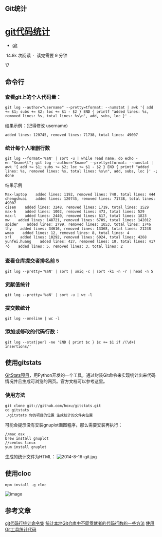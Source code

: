 ## Git统计

# [git代码统计](https://segmentfault.com/a/1190000008542123)

[](https://segmentfault.com/a/1190000008542123)

*   [git](https://segmentfault.com/t/git/blogs)

 14.8k 次阅读  ·  读完需要 9 分钟

17

## 命令行

### 查看git上的个人代码量：

```
git log --author="username" --pretty=tformat: --numstat | awk '{ add += $1; subs += $2; loc += $1 - $2 } END { printf "added lines: %s, removed lines: %s, total lines: %s\n", add, subs, loc }' -
```

结果示例：(记得修改 username)

```
added lines: 120745, removed lines: 71738, total lines: 49007
```

### 统计每个人增删行数

```
git log --format='%aN' | sort -u | while read name; do echo -en "$name\t"; git log --author="$name" --pretty=tformat: --numstat | awk '{ add += $1; subs += $2; loc += $1 - $2 } END { printf "added lines: %s, removed lines: %s, total lines: %s\n", add, subs, loc }' -; done
```

结果示例

```
Max-laptop    added lines: 1192, removed lines: 748, total lines: 444
chengshuai    added lines: 120745, removed lines: 71738, total lines: 49007
cisen    added lines: 3248, removed lines: 1719, total lines: 1529
max-h    added lines: 1002, removed lines: 473, total lines: 529
max-l    added lines: 2440, removed lines: 617, total lines: 1823
mw    added lines: 148721, removed lines: 6709, total lines: 142012
spider    added lines: 2799, removed lines: 1053, total lines: 1746
thy    added lines: 34616, removed lines: 13368, total lines: 21248
wmao    added lines: 12, removed lines: 8, total lines: 4
xrl    added lines: 10292, removed lines: 6024, total lines: 4268
yunfei.huang    added lines: 427, removed lines: 10, total lines: 417
³ö    added lines: 5, removed lines: 3, total lines: 2
```

### 查看仓库提交者排名前 5

```
git log --pretty='%aN' | sort | uniq -c | sort -k1 -n -r | head -n 5
```

### 贡献值统计

```
git log --pretty='%aN' | sort -u | wc -l
```

### 提交数统计

```
git log --oneline | wc -l
```

### 添加或修改的代码行数：

```
git log --stat|perl -ne 'END { print $c } $c += $1 if /(\d+) insertions/'
```

## 使用gitstats

[GitStats项目](https://github.com/hoxu/gitstats)，用Python开发的一个工具，通过封装Git命令来实现统计出来代码情况并且生成可浏览的网页。官方文档可以参考这里。

### 使用方法

```
git clone git://github.com/hoxu/gitstats.git
cd gitstats
./gitstats 你的项目的位置 生成统计的文件夹位置
```

可能会提示没有安装gnuplot画图程序，那么需要安装再执行：

```
//mac osx
brew install gnuplot
//centos linux
yum install gnuplot
```

生成的统计文件为HTML：
![2014-8-16-git.jpg](https://segmentfault.com/img/bVJ0s4?w=900&h=675 "2014-8-16-git.jpg")

## 使用cloc

```
npm install -g cloc
```

![image](https://segmentfault.com/img/remote/1460000010648166 "image")

## 参考文章

[git代码行统计命令集](http://www.jianshu.com/p/8fd14064c201)
[统计本地Git仓库中不同贡献者的代码行数的一些方法](http://www.94joy.com/archives/115#comment-319)
[使用Git工具统计代码](http://blog.cyeam.com/kaleidoscope/2015/01/17/gitstats)
